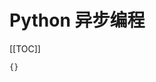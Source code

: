 # Python 异步编程

[[TOC]]

```component Catalog
{}
```

<!-- Refs:
1. https://docs.python.org/zh-cn/3/library/asyncio.html
2. https://docs.python.org/zh-cn/3/library/asyncio-dev.html
3. https://ruanyifeng.com/blog/2019/11/python-asyncio.html
4. https://blog.wssh.trade/posts/python-asyncio/
5. https://zhuanlan.zhihu.com/p/672941071
6. parallel_loops_in_python.pdf
-->
